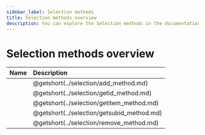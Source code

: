 ```yaml
---
sidebar_label: Selection methods
title: Selection methods overview
description: You can explore the Selection methods in the documentation of the DHTMLX JavaScript Diagram library. Browse developer guides and API reference, try out code examples and live demos, and download a free 30-day evaluation version of DHTMLX Diagram.
---
```


# Selection methods overview

| Name                                 | Description                                 |
| :----------------------------------- | :------------------------------------------ |
| [](../selection/add_method.md)      | @getshort(../selection/add_method.md)      |
| [](../selection/getid_method.md)    | @getshort(../selection/getid_method.md)    |
| [](../selection/getitem_method.md)  | @getshort(../selection/getitem_method.md)  |
| [](../selection/getsubid_method.md) | @getshort(../selection/getsubid_method.md) |
| [](../selection/remove_method.md)   | @getshort(../selection/remove_method.md)   |